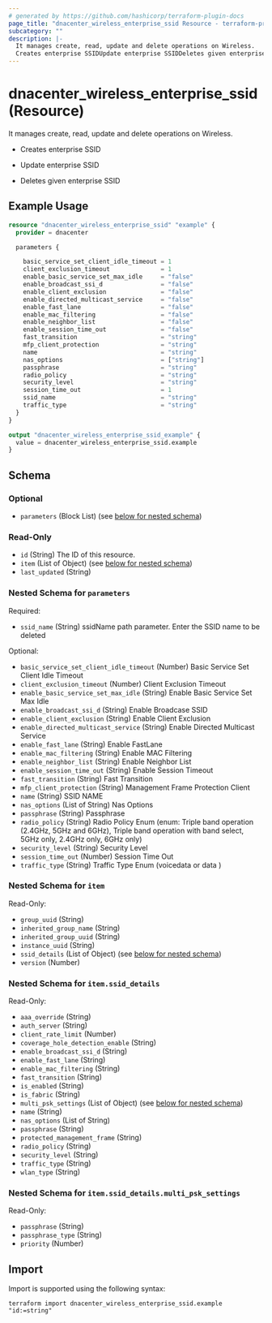 ```yaml
---
# generated by https://github.com/hashicorp/terraform-plugin-docs
page_title: "dnacenter_wireless_enterprise_ssid Resource - terraform-provider-dnacenter"
subcategory: ""
description: |-
  It manages create, read, update and delete operations on Wireless.
  Creates enterprise SSIDUpdate enterprise SSIDDeletes given enterprise SSID
---
```


# dnacenter_wireless_enterprise_ssid (Resource)

It manages create, read, update and delete operations on Wireless.

- Creates enterprise SSID

- Update enterprise SSID

- Deletes given enterprise SSID

## Example Usage

```terraform
resource "dnacenter_wireless_enterprise_ssid" "example" {
  provider = dnacenter

  parameters {

    basic_service_set_client_idle_timeout = 1
    client_exclusion_timeout              = 1
    enable_basic_service_set_max_idle     = "false"
    enable_broadcast_ssi_d                = "false"
    enable_client_exclusion               = "false"
    enable_directed_multicast_service     = "false"
    enable_fast_lane                      = "false"
    enable_mac_filtering                  = "false"
    enable_neighbor_list                  = "false"
    enable_session_time_out               = "false"
    fast_transition                       = "string"
    mfp_client_protection                 = "string"
    name                                  = "string"
    nas_options                           = ["string"]
    passphrase                            = "string"
    radio_policy                          = "string"
    security_level                        = "string"
    session_time_out                      = 1
    ssid_name                             = "string"
    traffic_type                          = "string"
  }
}

output "dnacenter_wireless_enterprise_ssid_example" {
  value = dnacenter_wireless_enterprise_ssid.example
}
```

<!-- schema generated by tfplugindocs -->
## Schema

### Optional

- `parameters` (Block List) (see [below for nested schema](#nestedblock--parameters))

### Read-Only

- `id` (String) The ID of this resource.
- `item` (List of Object) (see [below for nested schema](#nestedatt--item))
- `last_updated` (String)

<a id="nestedblock--parameters"></a>
### Nested Schema for `parameters`

Required:

- `ssid_name` (String) ssidName path parameter. Enter the SSID name to be deleted

Optional:

- `basic_service_set_client_idle_timeout` (Number) Basic Service Set Client Idle Timeout
- `client_exclusion_timeout` (Number) Client Exclusion Timeout
- `enable_basic_service_set_max_idle` (String) Enable Basic Service Set Max Idle
- `enable_broadcast_ssi_d` (String) Enable Broadcase SSID
- `enable_client_exclusion` (String) Enable Client Exclusion
- `enable_directed_multicast_service` (String) Enable Directed Multicast Service
- `enable_fast_lane` (String) Enable FastLane
- `enable_mac_filtering` (String) Enable MAC Filtering
- `enable_neighbor_list` (String) Enable Neighbor List
- `enable_session_time_out` (String) Enable Session Timeout
- `fast_transition` (String) Fast Transition
- `mfp_client_protection` (String) Management Frame Protection Client
- `name` (String) SSID NAME
- `nas_options` (List of String) Nas Options
- `passphrase` (String) Passphrase
- `radio_policy` (String) Radio Policy Enum (enum: Triple band operation (2.4GHz, 5GHz and 6GHz), Triple band operation with band select, 5GHz only, 2.4GHz only, 6GHz only)
- `security_level` (String) Security Level
- `session_time_out` (Number) Session Time Out
- `traffic_type` (String) Traffic Type Enum (voicedata or data )


<a id="nestedatt--item"></a>
### Nested Schema for `item`

Read-Only:

- `group_uuid` (String)
- `inherited_group_name` (String)
- `inherited_group_uuid` (String)
- `instance_uuid` (String)
- `ssid_details` (List of Object) (see [below for nested schema](#nestedobjatt--item--ssid_details))
- `version` (Number)

<a id="nestedobjatt--item--ssid_details"></a>
### Nested Schema for `item.ssid_details`

Read-Only:

- `aaa_override` (String)
- `auth_server` (String)
- `client_rate_limit` (Number)
- `coverage_hole_detection_enable` (String)
- `enable_broadcast_ssi_d` (String)
- `enable_fast_lane` (String)
- `enable_mac_filtering` (String)
- `fast_transition` (String)
- `is_enabled` (String)
- `is_fabric` (String)
- `multi_psk_settings` (List of Object) (see [below for nested schema](#nestedobjatt--item--ssid_details--multi_psk_settings))
- `name` (String)
- `nas_options` (List of String)
- `passphrase` (String)
- `protected_management_frame` (String)
- `radio_policy` (String)
- `security_level` (String)
- `traffic_type` (String)
- `wlan_type` (String)

<a id="nestedobjatt--item--ssid_details--multi_psk_settings"></a>
### Nested Schema for `item.ssid_details.multi_psk_settings`

Read-Only:

- `passphrase` (String)
- `passphrase_type` (String)
- `priority` (Number)

## Import

Import is supported using the following syntax:

```shell
terraform import dnacenter_wireless_enterprise_ssid.example "id:=string"
```
